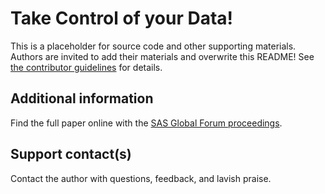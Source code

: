 # Take Control of your Data!                                                                                  This is a placeholder for source code and other supporting materials.  Authors are invited to add their materials and overwrite this README! See [the contributor guidelines](../../CONTRIBUTING.md) for details. ## Additional informationFind the full paper online with the [SAS Global Forum proceedings](https://www.sas.com/en_us/events/sas-global-forum/program/proceedings.html).## Support contact(s)Contact the author with questions, feedback, and lavish praise.                                                                                                                                                                                                                                                                                                                                                                                                                                  
